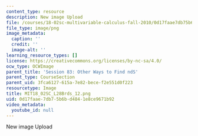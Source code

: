 ```yaml
---
content_type: resource
description: New image Upload
file: /courses/18-02sc-multivariable-calculus-fall-2010/0d17faae7db75b6bd4841e8ce9671b92_MIT18_02SC_L28Brds_12.png
file_type: image/png
image_metadata:
  caption: ''
  credit: ''
  image-alt: ''
learning_resource_types: []
license: https://creativecommons.org/licenses/by-nc-sa/4.0/
ocw_type: OCWImage
parent_title: 'Session 83: Other Ways to Find ndS'
parent_type: CourseSection
parent_uid: 3fca6127-615a-7e82-bece-f2e551d0f223
resourcetype: Image
title: MIT18_02SC_L28Brds_12.png
uid: 0d17faae-7db7-5b6b-d484-1e8ce9671b92
video_metadata:
  youtube_id: null
---
```

New image Upload